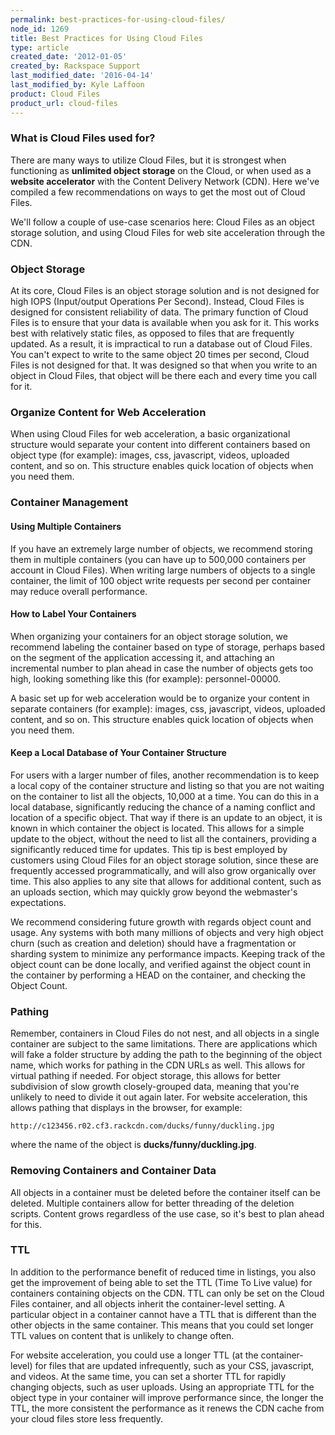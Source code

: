 ```yaml
---
permalink: best-practices-for-using-cloud-files/
node_id: 1269
title: Best Practices for Using Cloud Files
type: article
created_date: '2012-01-05'
created_by: Rackspace Support
last_modified_date: '2016-04-14'
last_modified_by: Kyle Laffoon
product: Cloud Files
product_url: cloud-files
---
```


### What is Cloud Files used for?

There are many ways to utilize Cloud Files, but it is strongest when
functioning as **unlimited object storage** on the Cloud, or when used
as a **website accelerator** with the Content Delivery Network (CDN). Here we've compiled a few recommendations on ways to get the most out
of Cloud Files.

We'll follow a couple of use-case scenarios here: Cloud Files as an
object storage solution, and using Cloud Files for web site acceleration
through the CDN.

### Object Storage

At its core, Cloud Files is an object storage solution and is not designed for high IOPS (Input/output Operations Per Second). Instead, Cloud Files is designed for consistent reliability of data. The primary function of Cloud Files is to ensure that your data is available when you ask for it. This works best with relatively static files, as opposed to files that are frequently updated. As a result, it is impractical to run a database out of Cloud Files.  You can't expect to write to the same object 20 times per second, Cloud
Files is not designed for that. It was designed so that when you write
to an object in Cloud Files, that object will be there each and every
time you call for it.

### Organize Content for Web Acceleration

When using Cloud Files for web acceleration, a basic organizational
structure would separate your content into different containers based on
object type (for example): images, css, javascript, videos, uploaded
content, and so on. This structure enables quick location of objects when you
need them.

### Container Management

#### Using Multiple Containers

If you have an extremely large number of objects, we recommend storing
them in multiple containers (you can have up to 500,000 containers per
account in Cloud Files). When writing large numbers of objects to a
single container, the limit of 100 object write requests per second per
container may reduce overall performance.

#### How to Label Your Containers

When organizing your containers for an object storage solution, we
recommend labeling the container based on type of storage, perhaps based
on the segment of the application accessing it, and attaching an
incremental number to plan ahead in case the number of objects gets too
high, looking something like this (for example): personnel-00000.

A basic set up for web acceleration would be to organize your content in
separate containers (for example): images, css, javascript, videos,
uploaded content, and so on. This structure enables quick location of objects
when you need them.

#### Keep a Local Database of Your Container Structure

For users with a larger number of files, another recommendation is to
keep a local copy of the container structure and listing so that you are
not waiting on the container to list all the objects, 10,000 at a time.
You can do this in a local database, significantly reducing the chance
of a naming conflict and location of a specific object. That way if
there is an update to an object, it is known in which container the
object is located. This allows for a simple update to the object,
without the need to list all the containers, providing a significantly reduced time for updates. This tip is best employed by customers using Cloud Files for an object storage solution, since these are frequently accessed programmatically, and will also grow organically over time. This also applies to any site that allows for additional content, such as an uploads section, which may quickly grow beyond the webmaster's expectations.

We recommend considering future growth with regards object count and
usage. Any systems with both many millions of objects and very high
object churn (such as  creation and deletion) should have a
fragmentation or sharding system to minimize any performance impacts.
Keeping track of the object count can be done locally, and verified
against the object count in the container by performing a HEAD on the
container, and checking the Object Count.

### Pathing

Remember, containers in Cloud Files do not nest, and all objects in a
single container are subject to the same limitations. There are
applications which will fake a folder structure by adding the path to
the beginning of the object name, which works for pathing in the CDN
URLs as well. This allows for virtual pathing if needed. For object
storage, this allows for better subdivision of slow growth
closely-grouped data, meaning that you're unlikely to need to divide it
out again later. For website acceleration, this allows pathing that
displays in the browser, for example:

    http://c123456.r02.cf3.rackcdn.com/ducks/funny/duckling.jpg

where the name of the object is **ducks/funny/duckling.jpg**.

### Removing Containers and Container Data

All objects in a container must be deleted before the container itself
can be deleted. Multiple containers allow for better threading of the
deletion scripts. Content grows regardless of the use case, so it's
best to plan ahead for this.

### TTL

In addition to the performance benefit of reduced time in listings, you
also get the improvement of being able to set the TTL (Time To Live
value) for containers containing objects on the CDN. TTL can only be set
on the Cloud Files container, and all objects inherit the
container-level setting. A particular object in a container cannot have
a TTL that is different than the other objects in the same container.
This means that you could set longer TTL values on content that is
unlikely to change often.  

For website acceleration, you could use a longer TTL (at the container-level) for files that are updated infrequently, such as your CSS, javascript, and videos. At the same time, you can set a shorter TTL for rapidly changing objects, such as user uploads. Using an appropriate TTL for the object type in your container will improve performance since, the longer the TTL, the more
consistent the performance as it renews the CDN cache from your cloud
files store less frequently.

